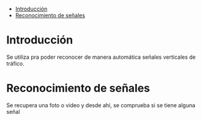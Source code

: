 
- [Introducción](#introducción)
- [Reconocimiento de señales](#reconocimiento-de-señales)


# Introducción

Se utiliza pra poder reconocer de manera automática señales verticales de tráfico. 

# Reconocimiento de señales

Se recupera una foto o video y desde ahí, se comprueba si se tiene alguna señal


